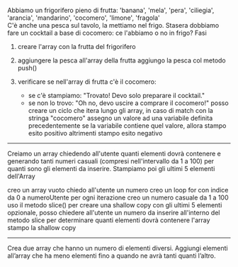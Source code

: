 Abbiamo un frigorifero pieno di frutta: 'banana', 'mela', 'pera', 'ciliegia', 'arancia', 'mandarino', 'cocomero', 'limone', 'fragola'  
C'è anche una pesca sul tavolo, la mettiamo nel frigo.
Stasera dobbiamo fare un cocktail a base di cocomero: ce l'abbiamo o no in frigo?
Fasi
1. creare l'array con la frutta del frigorifero

2. aggiungere la pesca all'array della frutta
        aggiungo la pesca col metodo push()

3. verificare se nell'array di frutta c'è il cocomero:
   - se c'è stampiamo: "Trovato! Devo solo preparare il cocktail."
   - se non lo trovo: "Oh no, devo uscire a comprare il cocomero!"
        posso creare un ciclo che itera lungo gli array, in caso di match con la stringa "cocomero" assegno un valore ad una variabile definita precedentemente
            se la variabile contiene quel valore, allora stampo esito positivo
            altrimenti stampo esito negativo

********************************************************************************************************************

Creiamo  un array chiedendo all'utente quanti elementi dovrà contenere e
generando tanti numeri casuali (compresi nell'intervallo da 1 a 100) per quanti sono gli elementi da inserire.
Stampiamo poi gli ultimi 5 elementi dell'Array

creo un array vuoto
chiedo all'utente un numero
creo un loop for con indice da 0 a numeroUtente
    per ogni iterazione creo un numero casuale da 1 a 100
    uso il metodo slice() per creare una shallow copy con gli ultimi 5 elementi
        opzionale, posso chiedere all'utente un numero da inserire all'interno del metodo slice per determinare quanti elementi dovrà contenere l'array
    stampo la shallow copy

********************************************************************************************************************

Crea due array che hanno un numero di elementi diversi.
Aggiungi elementi all’array che ha meno elementi fino a quando ne avrà tanti quanti l’altro.
    
